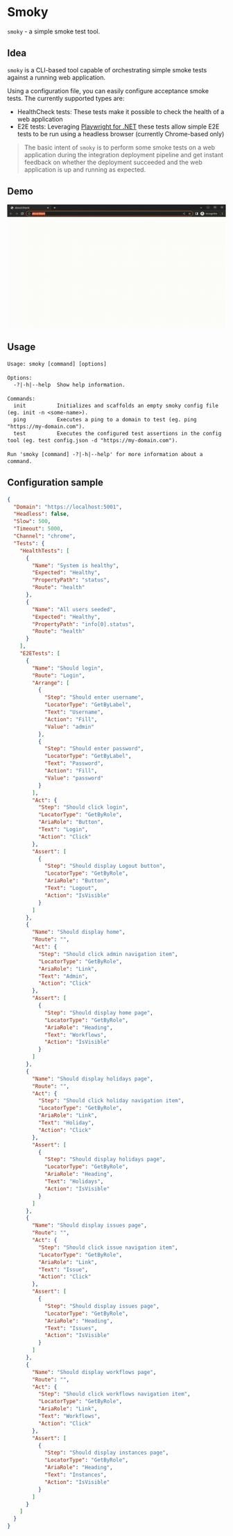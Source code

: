 # Smoky

`smoky` - a simple smoke test tool.

## Idea

`smoky` is a CLI-based tool capable of orchestrating simple smoke tests against a running web application.

Using a configuration file, you can easily configure acceptance smoke tests. The currently supported types are:

- HealthCheck tests: These tests make it possible to check the health of a web application
- E2E tests: Leveraging [Playwright for .NET](https://playwright.dev/dotnet/) these tests allow simple E2E tests to be run using a headless browser (currently Chrome-based only)

> The basic intent of `smoky` is to perform some smoke tests on a web application during the integration deployment pipeline and get instant feedback on whether the deployment succeeded and the web application is up and running as expected.

## Demo

![Demo](demo.gif)

## Usage

```console
Usage: smoky [command] [options]

Options:
  -?|-h|--help  Show help information.

Commands:
  init          Initializes and scaffolds an empty smoky config file (eg. init -n <some-name>).
  ping          Executes a ping to a domain to test (eg. ping "https://my-domain.com").
  test          Executes the configured test assertions in the config tool (eg. test config.json -d "https://my-domain.com").

Run 'smoky [command] -?|-h|--help' for more information about a command.
```

## Configuration sample

```json
{
  "Domain": "https://localhost:5001",
  "Headless": false,
  "Slow": 500,
  "Timeout": 5000,
  "Channel": "chrome",
  "Tests": {
    "HealthTests": [
      {
        "Name": "System is healthy",
        "Expected": "Healthy",
        "PropertyPath": "status",
        "Route": "health"
      },
      {
        "Name": "All users seeded",
        "Expected": "Healthy",
        "PropertyPath": "info[0].status",
        "Route": "health"
      }
    ],
    "E2ETests": [
      {
        "Name": "Should login",
        "Route": "Login",
        "Arrange": [
          {
            "Step": "Should enter username",
            "LocatorType": "GetByLabel",
            "Text": "Username",
            "Action": "Fill",
            "Value": "admin"
          },
          {
            "Step": "Should enter password",
            "LocatorType": "GetByLabel",
            "Text": "Password",
            "Action": "Fill",
            "Value": "password"
          }
        ],
        "Act": {
          "Step": "Should click login",
          "LocatorType": "GetByRole",
          "AriaRole": "Button",
          "Text": "Login",
          "Action": "Click"
        },
        "Assert": [
          {
            "Step": "Should display Logout button",
            "LocatorType": "GetByRole",
            "AriaRole": "Button",
            "Text": "Logout",
            "Action": "IsVisible"
          }
        ]
      },
      {
        "Name": "Should display home",
        "Route": "",
        "Act": {
          "Step": "Should click admin navigation item",
          "LocatorType": "GetByRole",
          "AriaRole": "Link",
          "Text": "Admin",
          "Action": "Click"
        },
        "Assert": [
          {
            "Step": "Should display home page",
            "LocatorType": "GetByRole",
            "AriaRole": "Heading",
            "Text": "Workflows",
            "Action": "IsVisible"
          }
        ]
      },
      {
        "Name": "Should display holidays page",
        "Route": "",
        "Act": {
          "Step": "Should click holiday navigation item",
          "LocatorType": "GetByRole",
          "AriaRole": "Link",
          "Text": "Holiday",
          "Action": "Click"
        },
        "Assert": [
          {
            "Step": "Should display holidays page",
            "LocatorType": "GetByRole",
            "AriaRole": "Heading",
            "Text": "Holidays",
            "Action": "IsVisible"
          }
        ]
      },
      {
        "Name": "Should display issues page",
        "Route": "",
        "Act": {
          "Step": "Should click issue navigation item",
          "LocatorType": "GetByRole",
          "AriaRole": "Link",
          "Text": "Issue",
          "Action": "Click"
        },
        "Assert": [
          {
            "Step": "Should display issues page",
            "LocatorType": "GetByRole",
            "AriaRole": "Heading",
            "Text": "Issues",
            "Action": "IsVisible"
          }
        ]
      },
      {
        "Name": "Should display workflows page",
        "Route": "",
        "Act": {
          "Step": "Should click workflows navigation item",
          "LocatorType": "GetByRole",
          "AriaRole": "Link",
          "Text": "Workflows",
          "Action": "Click"
        },
        "Assert": [
          {
            "Step": "Should display instances page",
            "LocatorType": "GetByRole",
            "AriaRole": "Heading",
            "Text": "Instances",
            "Action": "IsVisible"
          }
        ]
      }
    ]
  }
}
```
